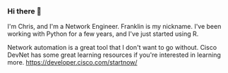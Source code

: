 ### Hi there 👋

I'm Chris, and I'm a Network Engineer.  Franklin is my nickname.  I've been working with Python for a few years, and I've just started using R.

Network automation is a great tool that I don't want to go without.  Cisco DevNet has some great learning resources if you're interested in learning more.
https://developer.cisco.com/startnow/

<!--
**Franklin19c/Franklin19c** is a ✨ _special_ ✨ repository because its `README.md` (this file) appears on your GitHub profile.

Here are some ideas to get you started:

- 🔭 I’m currently working on ...
- 🌱 I’m currently learning ...
- 👯 I’m looking to collaborate on ...
- 🤔 I’m looking for help with ...
- 💬 Ask me about ...
- 📫 How to reach me: ...
- 😄 Pronouns: ...
- ⚡ Fun fact: ...
-->
